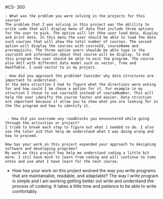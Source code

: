 #CS- 300


    - What was the problem you were solving in the projects for this course?
    The problem that I was solving in this project was the ablility to write code that will display menu of data that include three options for the user to pick. The option will let thhe user load data, display and print data. In this menu the user should be able to load the data such courses that will show the total number of courses. The second option will display the courses with courseId, courseName and prerequisits. The three option users shoulde be able type in the courseId and information about that course will be display. To end this program the user should be able to exit the program. The course also delt with different data model such as vector, Tree and HashTable. I used vector to in my project.
    
    - How did you approach the problem? Consider why data structures are important to understand.
    In the data struction I had to figure what the directions were asking for and how could I be chose a option for it. For example in my struction I chose to use courseId instead of courseNumber. This will help the user idenifty the course faster and easier. Data struction are important because it allow you to show what you are looking for in the the program and how to identify it.

    
     - How did you overcome any roadblocks you encountered while going through the activities or project?
    I tried to break each step to figure out what i needed to do. I also use the tutor aid that help me understand what I was doing wrong and how to proceed. 
    
    How has your work on this project expanded your approach to designing software and developing programs?
    My work on this project has help me understand coding a little bit more. I stil have much to learn from coding and will continue to take notes and use what I have learn for the next course.
    
   - How has your work on this project evolved the way you write programs that are maintainable, readable, and adaptable?
    The way I write program is simple and I am working getting better out write and understand the process of codeing. It takes a little time and patience to be able to write comfortably.
    
